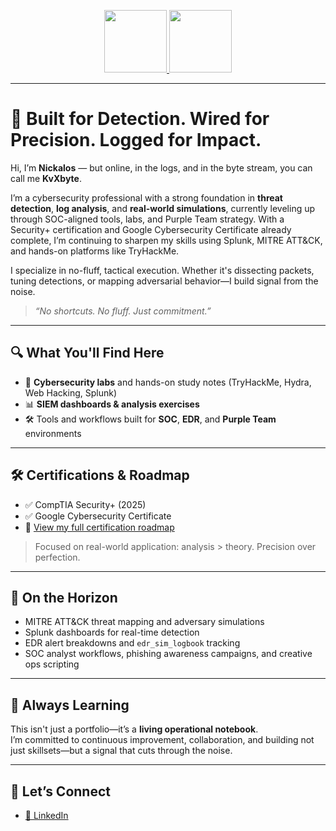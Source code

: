 <!-- 🎖️ Certification Badges -->
<p align="center">
  <a href="https://www.credly.com/badges/9ac972b8-4d75-41ec-b411-86fb826c3dc4/public_url">
    <img src="https://images.credly.com/size/110x110/images/80d8a06a-c384-42bf-ad36-db81bce5adce/blob" width="100" />
  </a>
  <a href="https://www.credly.com">
    <img src="https://images.credly.com/size/110x110/images/0bf0f2da-a699-4c82-82e2-56dcf1f2e1c7/image.png" width="100" />
  </a>
</p>

---

# 🧠 Built for Detection. Wired for Precision. Logged for Impact.

Hi, I’m **Nickalos** — but online, in the logs, and in the byte stream, you can call me **KvXbyte**.

I’m a cybersecurity professional with a strong foundation in **threat detection**, **log analysis**, and **real-world simulations**, currently leveling up through SOC-aligned tools, labs, and Purple Team strategy. With a Security+ certification and Google Cybersecurity Certificate already complete, I’m continuing to sharpen my skills using Splunk, MITRE ATT&CK, and hands-on platforms like TryHackMe.

I specialize in no-fluff, tactical execution. Whether it's dissecting packets, tuning detections, or mapping adversarial behavior—I build signal from the noise.

> _“No shortcuts. No fluff. Just commitment.”_

---

## 🔍 What You'll Find Here

- 🧪 **Cybersecurity labs** and hands-on study notes (TryHackMe, Hydra, Web Hacking, Splunk)
- 📊 **SIEM dashboards & analysis exercises**
- 🛠️ Tools and workflows built for **SOC**, **EDR**, and **Purple Team** environments

---

## 🛠️ Certifications & Roadmap

- ✅ CompTIA Security+ (2025)  
- ✅ Google Cybersecurity Certificate  
- 🧭 [View my full certification roadmap](certification_roadmap.md)

> Focused on real-world application: analysis > theory. Precision over perfection.

---

## 🚧 On the Horizon

- MITRE ATT&CK threat mapping and adversary simulations  
- Splunk dashboards for real-time detection  
- EDR alert breakdowns and `edr_sim_logbook` tracking  
- SOC analyst workflows, phishing awareness campaigns, and creative ops scripting

---

## 🌱 Always Learning

This isn't just a portfolio—it’s a **living operational notebook**.  
I’m committed to continuous improvement, collaboration, and building not just skillsets—but a signal that cuts through the noise.

---

## 🤝 Let’s Connect

- [🔗 LinkedIn](https://www.linkedin.com/in/kvxbyte/)
